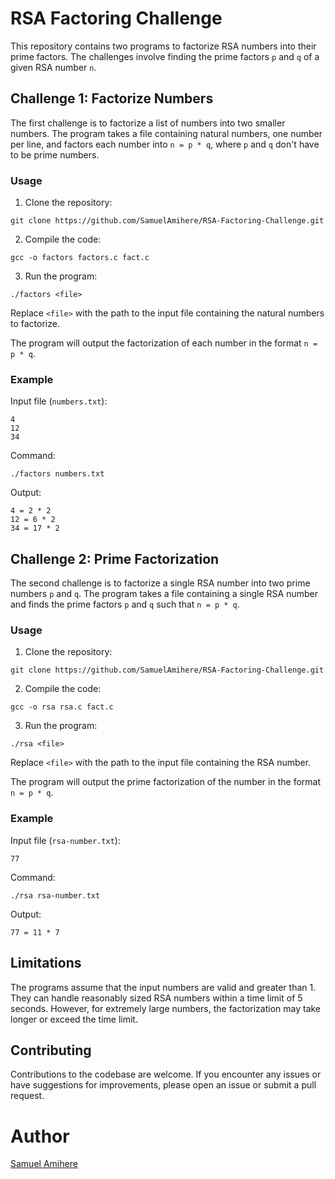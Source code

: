 # RSA Factoring Challenge

This repository contains two programs to factorize RSA numbers into their prime factors. The challenges involve finding the prime factors `p` and `q` of a given RSA number `n`.

## Challenge 1: Factorize Numbers

The first challenge is to factorize a list of numbers into two smaller numbers. The program takes a file containing natural numbers, one number per line, and factors each number into `n = p * q`, where `p` and `q` don't have to be prime numbers.

### Usage

1. Clone the repository:
```
git clone https://github.com/SamuelAmihere/RSA-Factoring-Challenge.git
```

2. Compile the code:
```
gcc -o factors factors.c fact.c
```


3. Run the program:
```
./factors <file>
```


Replace `<file>` with the path to the input file containing the natural numbers to factorize.

The program will output the factorization of each number in the format `n = p * q`.

### Example

Input file (`numbers.txt`):
```
4
12
34
```


Command:
```
./factors numbers.txt
```


Output:


```
4 = 2 * 2
12 = 6 * 2
34 = 17 * 2
```


## Challenge 2: Prime Factorization

The second challenge is to factorize a single RSA number into two prime numbers `p` and `q`. The program takes a file containing a single RSA number and finds the prime factors `p` and `q` such that `n = p * q`.

### Usage

1. Clone the repository:
```
git clone https://github.com/SamuelAmihere/RSA-Factoring-Challenge.git
```


2. Compile the code:
```
gcc -o rsa rsa.c fact.c
```


3. Run the program:
```
./rsa <file>
```


Replace `<file>` with the path to the input file containing the RSA number.

The program will output the prime factorization of the number in the format `n = p * q`.

### Example

Input file (`rsa-number.txt`):
```
77
```


Command:
```
./rsa rsa-number.txt
```


Output:
```
77 = 11 * 7
```


## Limitations

The programs assume that the input numbers are valid and greater than 1. They can handle reasonably sized RSA numbers within a time limit of 5 seconds. However, for extremely large numbers, the factorization may take longer or exceed the time limit.

## Contributing

Contributions to the codebase are welcome. If you encounter any issues or have suggestions for improvements, please open an issue or submit a pull request.

# Author
[Samuel Amihere](https://github.com/SamuelAmihere)
